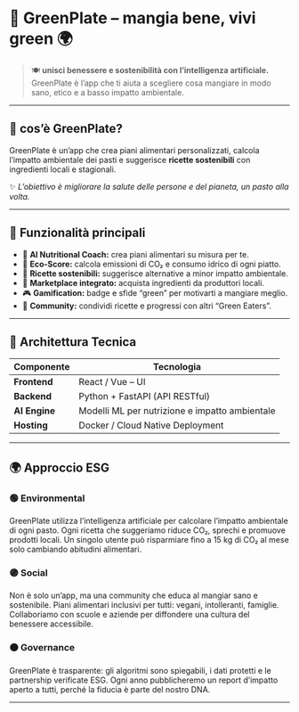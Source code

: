 # 🥦 GreenPlate – mangia bene, vivi green 🌍

> 🍽️ **unisci benessere e sostenibilità con l’intelligenza artificiale.**  
> GreenPlate è l’app che ti aiuta a scegliere cosa mangiare in modo sano, etico e a basso impatto ambientale.  

---

## 🌱 cos’è GreenPlate?
GreenPlate è un’app che crea piani alimentari personalizzati, calcola l’impatto ambientale dei pasti e suggerisce **ricette sostenibili** con ingredienti locali e stagionali.  

✨ *L’obiettivo è migliorare la salute delle persone e del pianeta, un pasto alla volta.*

---

## 🚀 Funzionalità principali

- 🧠 **AI Nutritional Coach:** crea piani alimentari su misura per te.  
- 🌿 **Eco-Score:** calcola emissioni di CO₂ e consumo idrico di ogni piatto.  
- 🥕 **Ricette sostenibili:** suggerisce alternative a minor impatto ambientale.  
- 🛒 **Marketplace integrato:** acquista ingredienti da produttori locali.  
- 🎮 **Gamification:** badge e sfide “green” per motivarti a mangiare meglio.  
- 🤝 **Community:** condividi ricette e progressi con altri “Green Eaters”.

---

## 🧩 Architettura Tecnica

| Componente | Tecnologia |
|-------------|-------------|
| **Frontend** | React / Vue – UI |
| **Backend** | Python + FastAPI (API RESTful) |
| **AI Engine** | Modelli ML per nutrizione e impatto ambientale |
| **Hosting** | Docker / Cloud Native Deployment |

---

## 🌍 Approccio ESG

### 🟢 Environmental  
GreenPlate utilizza l’intelligenza artificiale per calcolare l’impatto ambientale di ogni pasto.
Ogni ricetta che suggeriamo riduce CO₂, sprechi e promuove prodotti locali.
Un singolo utente può risparmiare fino a 15 kg di CO₂ al mese solo cambiando abitudini alimentari.

### 🟣 Social  
Non è solo un’app, ma una community che educa al mangiar sano e sostenibile.
Piani alimentari inclusivi per tutti: vegani, intolleranti, famiglie.
Collaboriamo con scuole e aziende per diffondere una cultura del benessere accessibile.  

### 🟠 Governance  
GreenPlate è trasparente: gli algoritmi sono spiegabili, i dati protetti e le partnership verificate ESG.
Ogni anno pubblicheremo un report d’impatto aperto a tutti, perché la fiducia è parte del nostro DNA.  

---

